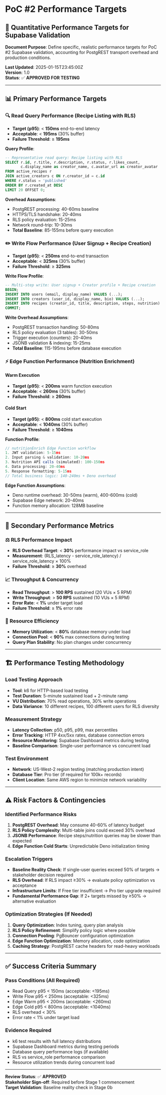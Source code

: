 # PoC #2 Performance Targets
## 🎯 **Quantitative Performance Targets for Supabase Validation**

**Document Purpose**: Define specific, realistic performance targets for PoC #2 Supabase validation, accounting for PostgREST transport overhead and production conditions.

**Last Updated**: 2025-01-15T23:45:00Z  
**Version**: 1.0  
**Status**: ✅ **APPROVED FOR TESTING**

---

## **📊 Primary Performance Targets**

### **🔍 Read Query Performance (Recipe Listing with RLS)**
- **Target (p95)**: < **150ms** end-to-end latency
- **Acceptable**: < **195ms** (30% buffer)
- **Failure Threshold**: ≥ **195ms**

**Query Profile**:
```sql
-- Representative read query: Recipe listing with RLS
SELECT r.id, r.title, r.description, r.status, r.likes_count,
       c.display_name as creator_name, c.avatar_url as creator_avatar
FROM active_recipes r
JOIN active_creators c ON r.creator_id = c.id  
WHERE r.status = 'published'
ORDER BY r.created_at DESC
LIMIT 20 OFFSET 0;
```

**Overhead Assumptions**:
- PostgREST processing: 40-60ms baseline
- HTTPS/TLS handshake: 20-40ms
- RLS policy evaluation: 15-25ms
- Network round-trip: 10-30ms
- **Total Baseline**: 85-155ms before query execution

### **✏️ Write Flow Performance (User Signup + Recipe Creation)**
- **Target (p95)**: < **250ms** end-to-end transaction
- **Acceptable**: < **325ms** (30% buffer)  
- **Failure Threshold**: ≥ **325ms**

**Write Flow Profile**:
```sql
-- Multi-step write: User signup + Creator profile + Recipe creation
BEGIN;
INSERT INTO users (email, display_name) VALUES (...);
INSERT INTO creators (user_id, display_name, bio) VALUES (...);
INSERT INTO recipes (creator_id, title, description, steps, nutrition) VALUES (...);
COMMIT;
```

**Write Overhead Assumptions**:
- PostgREST transaction handling: 50-80ms
- RLS policy evaluation (3 tables): 30-50ms
- Trigger execution (counters): 20-40ms
- JSONB validation & indexing: 15-25ms
- **Total Baseline**: 115-195ms before database execution

### **⚡ Edge Function Performance (Nutrition Enrichment)**

#### **Warm Execution**
- **Target (p95)**: < **200ms** warm function execution
- **Acceptable**: < **260ms** (30% buffer)
- **Failure Threshold**: ≥ **260ms**

#### **Cold Start**
- **Target (p95)**: < **800ms** cold start execution  
- **Acceptable**: < **1040ms** (30% buffer)
- **Failure Threshold**: ≥ **1040ms**

**Function Profile**:
```typescript
// nutritionEnrich Edge Function workflow
1. JWT validation: 5-15ms
2. Input parsing & validation: 10-20ms  
3. Nutrition API calls (simulated): 100-150ms
4. Data processing: 20-40ms
5. Response formatting: 5-15ms
// Total business logic: 140-240ms + Deno overhead
```

**Edge Function Assumptions**:
- Deno runtime overhead: 30-50ms (warm), 400-600ms (cold)
- Supabase Edge network: 20-40ms
- Function memory allocation: 128MB baseline

---

## **🎯 Secondary Performance Metrics**

### **⚖️ RLS Performance Impact**
- **RLS Overhead Target**: < **30%** performance impact vs service_role
- **Measurement**: (RLS_latency - service_role_latency) / service_role_latency × 100%
- **Failure Threshold**: ≥ **30%** overhead

### **📈 Throughput & Concurrency**
- **Read Throughput**: > **100 RPS** sustained (20 VUs × 5 RPM)
- **Write Throughput**: > **50 RPS** sustained (10 VUs × 5 RPM)  
- **Error Rate**: < **1%** under target load
- **Failure Threshold**: ≥ **1%** error rate

### **💾 Resource Efficiency**
- **Memory Utilization**: < **80%** database memory under load
- **Connection Pool**: < **90%** max connections during testing
- **Query Plan Stability**: No plan changes under concurrency

---

## **🏗️ Performance Testing Methodology**

### **Load Testing Approach**
- **Tool**: k6 for HTTP-based load testing
- **Test Duration**: 5-minute sustained load + 2-minute ramp
- **VU Distribution**: 70% read operations, 30% write operations
- **Data Variance**: 10 different recipes, 100 different users for RLS diversity

### **Measurement Strategy**
- **Latency Collection**: p50, p95, p99, max percentiles
- **Error Tracking**: HTTP 4xx/5xx rates, database connection errors
- **Resource Monitoring**: Supabase Dashboard metrics during testing
- **Baseline Comparison**: Single-user performance vs concurrent load

### **Test Environment**
- **Network**: US-West-2 region testing (matching production intent)
- **Database Tier**: Pro tier (if required for 100k+ records)
- **Client Location**: Same AWS region to minimize network variability

---

## **⚠️ Risk Factors & Contingencies**

### **Identified Performance Risks**
1. **PostgREST Overhead**: May consume 40-60% of latency budget
2. **RLS Policy Complexity**: Multi-table joins could exceed 30% overhead
3. **JSONB Performance**: Recipe steps/nutrition queries may be slower than expected
4. **Edge Function Cold Starts**: Unpredictable Deno initialization timing

### **Escalation Triggers**
- **Baseline Reality Check**: If single-user queries exceed 50% of targets → stakeholder decision required
- **RLS Overhead**: If RLS impact ≥30% → evaluate policy optimization vs acceptance
- **Infrastructure Limits**: If Free tier insufficient → Pro tier upgrade required
- **Fundamental Performance Gap**: If 2+ targets missed by ≥50% → alternative evaluation

### **Optimization Strategies (If Needed)**
1. **Query Optimization**: Index tuning, query plan analysis
2. **RLS Policy Refinement**: Simplify policy logic where possible
3. **Connection Pooling**: PgBouncer configuration optimization  
4. **Edge Function Optimization**: Memory allocation, code optimization
5. **Caching Strategy**: PostgREST cache headers for read-heavy workloads

---

## **✅ Success Criteria Summary**

### **Pass Conditions (All Required)**
- Read Query p95 < 150ms (acceptable: <195ms)
- Write Flow p95 < 250ms (acceptable: <325ms)  
- Edge Warm p95 < 200ms (acceptable: <260ms)
- Edge Cold p95 < 800ms (acceptable: <1040ms)
- RLS overhead < 30%
- Error rate < 1% under target load

### **Evidence Required**
- k6 test results with full latency distributions
- Supabase Dashboard metrics during testing periods
- Database query performance logs (if available)
- RLS vs service_role performance comparison
- Resource utilization trends during concurrent load

---

**Review Status**: ✅ **APPROVED**  
**Stakeholder Sign-off**: Required before Stage 1 commencement  
**Target Validation**: Baseline reality check in Stage 0b 